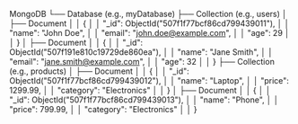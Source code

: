 MongoDB
└── Database (e.g., myDatabase)
    ├── Collection (e.g., users)
    │   ├── Document
    │   │   {
    │   │     "_id": ObjectId("507f1f77bcf86cd799439011"),
    │   │     "name": "John Doe",
    │   │     "email": "john.doe@example.com",
    │   │     "age": 29
    │   │   }
    │   ├── Document
    │   │   {
    │   │     "_id": ObjectId("507f191e810c19729de860ea"),
    │   │     "name": "Jane Smith",
    │   │     "email": "jane.smith@example.com",
    │   │     "age": 32
    │   │   }
    ├── Collection (e.g., products)
    │   ├── Document
    │   │   {
    │   │     "_id": ObjectId("507f1f77bcf86cd799439012"),
    │   │     "name": "Laptop",
    │   │     "price": 1299.99,
    │   │     "category": "Electronics"
    │   │   }
    │   ├── Document
    │   │   {
    │   │     "_id": ObjectId("507f1f77bcf86cd799439013"),
    │   │     "name": "Phone",
    │   │     "price": 799.99,
    │   │     "category": "Electronics"
    │   │   }
